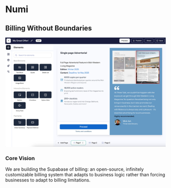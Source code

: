 # Numi

## Billing Without Boundaries

![./docs/demo-img.jpg](./docs/demo-img.jpg)

### Core Vision
We are building the Supabase of billing: an open-source, infinitely customizable billing system that adapts to business logic rather than forcing businesses to adapt to billing limitations.
